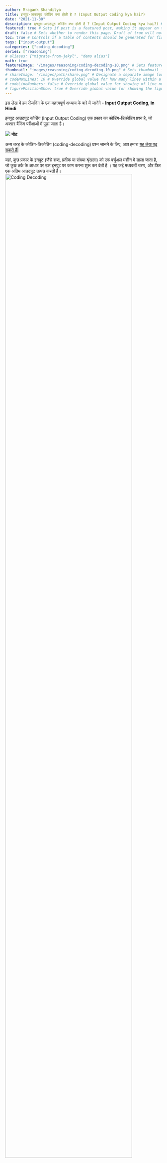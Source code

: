 ```yaml
---
author: Mragank Shandilya
title: इनपुट-आउटपुट कोडिंग क्या होती है ? (Input Output Coding kya hai?)
date: "2021-11-30"
description: इनपुट-आउटपुट कोडिंग क्या होती है ? (Input Output Coding kya hai?) # Description used for search engine.
featured: true # Sets if post is a featured post, making it appear on the sidebar. A featured post won't be listed on the sidebar if it's the current page
draft: false # Sets whether to render this page. Draft of true will not be rendered.
toc: true # Controls if a table of contents should be generated for first-level links automatically.
tags: ["input-output"]
categories: ["coding-decoding"]
series: ["reasoning"]
# aliases: ["migrate-from-jekyl", "demo alias"]
math: true
featureImage: "/images/reasoning/coding-decoding-10.png" # Sets featured image on blog post.
thumbnail: "images/reasoning/coding-decoding-10.png" # Sets thumbnail image appearing inside card on homepage. I will keep it the same as featureImage.
# shareImage: "/images/path/share.png" # Designate a separate image for social media sharing.
# codeMaxLines: 10 # Override global value for how many lines within a code block before auto-collapsing.
# codeLineNumbers: false # Override global value for showing of line numbers within code block.
# figurePositionShow: true # Override global value for showing the figure label.
---
```


इस लेख में हम रीजनिंग के एक महत्त्वपूर्ण अध्याय के बारे में जानेंगे - <strong>Input Output Coding, in Hindi</strong>

इनपुट आउटपुट कोडिंग (Input Output Coding) एक प्रकार का कोडिंग-डिकोडिंग प्रश्न है, जो अक्सर बैंकिंग परीक्षाओं में पूछा जाता है।

<div class="toc-mak">
  <img src="../../../images/pencil.png">
  <b>नोट</b><br>

अन्य तरह के कोडिंग-डिकोडिंग (coding-decoding) प्रश्न जानने के लिए, आप हमारा <a href="../types-of-coding-decoding-in-reasoning" title="Coding-Decoding" class="mak-link">यह लेख पढ़ सकते हैं|</a>
</div>

यहां, कुछ प्रकार के इनपुट (जैसे शब्द, प्रतीक या संख्या श्रृंखला) को एक वर्चुअल मशीन में डाला जाता है, जो कुछ तर्क के आधार पर उस इनपुट पर काम करना शुरू कर देती है । यह कई मध्यवर्ती चरण, और फिर एक अंतिम आउटपुट उत्पन्न करती है। <br>
<img src="../../../images/reasoning/coding-decoding-10.png" alt="Coding Decoding" style="width:90%;height:90%;">

कभी-कभी, कोई अंतिम आउटपुट नहीं होता है। बल्कि प्रोसेसिंग लूप में चलती रहती है।

हमें अंतर्निहित तर्क को समझना होगा और उसके आधार पर एक मध्यवर्ती चरण, या आउटपुट की भविष्यवाणी करनी होगी।

<div class="toc-mak">
  <img src="../../../images/pencil.png">
  <b>इनपुट-आउटपुट कोडिंग के चरणों के बारे में सुझाव और अवधारणाएं</b><br>

* यदि इनपुट में 'n' तत्व (शब्द, संख्या, आदि) हैं, तो हमें इसे पूरी तरह से पुनर्व्यवस्थित करने और आउटपुट प्राप्त करने के लिए अधिकतम 'n - 1' चरणों की आवश्यकता होती है।

* एक निश्चित चरण तक व्यवस्थित / परिवर्तित तत्वों की संख्या ≥ उस चरण की चरण संख्या। इसका मतलब है कि, प्रति चरण कम से कम एक तत्व को व्यवस्थित/बदला जाना चाहिए। किन्हीं दो चरणों में तत्वों के अनुक्रम बिल्कुल एक जैसे नहीं दिखेंगे।

* आम तौर पर, हम इनपुट-आउटपुट में पीछे की ओर नहीं जा सकते हैं। यानी हम अगले चरण से पिछले चरण का पता नहीं लगा सकते हैं। उदाहरण के लिए, हम पहले चरण के अनुक्रम से इनपुट निर्धारित नहीं कर सकते हैं, हम दूसरे चरण के अनुक्रम से पहला चरण निर्धारित नहीं कर सकते हैं, आदि।
</div>


## इनपुट-आउटपुट कोडिंग प्रश्नों को हल करने का तरीका (Approach to solve Input-Output Coding Questions)

आइए, इस तरह के प्रश्नों को हल करते समय अपनाए जाने वाले तरीके को जानें।

* **तर्क/पैटर्न की पहचान करें (Identify the Logic/Pattern)**: इनपुट-आउटपुट कोडिंग प्रश्नों में सबसे पहले हमें अंतर्निहित तर्क या पैटर्न की पहचान करनी चाहिए। ऐसा करने का सबसे अच्छा तरीका है कि अंतिम आउटपुट (यदि यह दिया गया है), या अंतिम दिए गए चरण पर एक नज़र डालें।

* **प्रति चरण परिवर्तनों का पता लगाएं (Find out the changes per step)**: प्रत्येक चरण में कितने परिवर्तन लाए जा रहे हैं, और कहां से, यह जानने के लिए आस-पास के चरणों की तुलना करें। क्या परिवर्तन एक-एक करके किये जा रहे हैं, या एक-साथ दो-दो करके, सबसे दाहिनी ओर से या सबसे बाईं ओर से, या अंदर से बाहर की तरफ किए जा रहे हैं।

* **सभी चरणों को लिखना शुरू करें (Start writing all the steps)**: एक बार जब आप उपयोग किए जा रहे तर्क/पैटर्न को जान लें, तो इनपुट से शुरू करते हुए सभी चरणों को लिखना शुरू करें। आउटपुट हासिल होने पर ही रुकें।

<div class="toc-mak">
  <img src="../../../images/pencil.png">
  <b>प्रक्रिया तेज करने के लिए कुछ सुझाव</b><br>

परीक्षा में अपना कुछ कीमती समय बचाने के लिए, हम कुछ शॉर्टकट तरीके अपना सकते हैं।

* पूरे शब्द को बार-बार लिखने के बजाय, शब्द के कुछ आद्याक्षर (initials) ही लिखें। लेकिन सुनिश्चित करें कि आप इसे स्पष्ट रूप से पहचानने में सक्षम हों।

* प्रत्येक चरण में, केवल उन तत्वों को लिखें जिन्हें बदला या पुनर्व्यवस्थित किया जा रहा है। हालाँकि, यदि अनुक्रम के सभी तत्वों को पुनर्व्यवस्था के कारण स्थानांतरित किया जा रहा है, तो बेहतर होगा कि प्रत्येक चरण में पूर्ण अनुक्रम लिखें।
</div>


## इनपुट-आउटपुट प्रश्नों के प्रकार (Types of Input-Output Questions)

जिस तरह से पुनर्व्यवस्था की जाती है, उसके आधार पर विभिन्न संभावित मामले बनते हैं।

आइए देखते हैं…

### प्रकार I: सरकाने की प्रक्रिया के आधार पर पुनर्व्यवस्था (Rearrangement based on Sliding Process)

* शब्दों को वर्णानुक्रम में (अग्रणी या उलटे क्रम में) व्यवस्थित किया जाता है, जबकि संख्याओं को आरोही/अवरोही क्रम में व्यवस्थित किया जाता है, शेष शब्दों/संख्याओं के क्रम को बदले बिना। शेष तत्व दाएं या बाएं ***सरकाये (slided)*** जाते हैं।

* प्रत्येक चरण में शब्दों और संख्याओं दोनों को अलग-अलग या एक साथ व्यवस्थित किया जा सकता है।

* पुनर्व्यवस्था वाक्य के सबसे बाईं ओर या सबसे दाईं ओर से शुरू हो सकती है, और कभी-कभी दोनों छोर से एक साथ भी शुरू हो सकती है। कुछ दुर्लभ मामलों में, पुनर्व्यवस्था प्रक्रिया बीच से शुरू हो सकती है, यानी अंदर से बाहर की तरफ।

आइए एक उदाहरण पर विचार करें: <br>
<img src="../../../images/reasoning/coding-decoding-11.png" alt="Coding Decoding" style="width:99%;height:99%;">

यहां, आगे और पीछे दोनों सिरों से एक साथ पुनर्व्यवस्था की जा रही है।

चरण 2 तक सभी संख्याएँ पहले से ही आरोही क्रम में हैं। इसलिए, चरण 3 में हमने केवल शब्दों को पुनर्व्यवस्थित किया है।

चरण 3 इस प्रक्रिया का अंतिम चरण है, अर्थात आउटपुट।

**संख्याओं की पुनर्व्यवस्था के पीछे का तर्क**: संख्याओं को आरोही क्रम में एक-एक करके बाएं छोर की ओर व्यवस्थित किया जाता है, यानी अगली बड़ी संख्या पिछली संख्या के दाईं ओर रख दी जाती है (अर्थात संख्याएं एक दूसरे के सापेक्ष व्यवस्थित होती हैं)।

**शब्दों की पुनर्व्यवस्था के पीछे का तर्क**: शब्दों को एक-एक करके आगे के क्रम में व्यवस्थित किया जाता है। शब्दकोश में अंतिम शब्द सबसे दाहिने छोर पर रखा गया है, और शब्दकोश में पहले की प्रविष्टियाँ प्रत्येक बाद के चरण में उस शब्द के बाईं ओर रखी जाती हैं (अर्थात शब्द एक दूसरे के सापेक्ष व्यवस्थित होते हैं)।


### प्रकार II: विनिमय प्रक्रिया के आधार पर पुनर्व्यवस्था (Rearrangement based on Interchange Process)

* प्रत्येक चरण में केवल दो तत्वों (शब्दों/संख्याओं) की स्थिति ***आपस में बदली*** जाती है। अन्य सभी तत्वों की स्थिति अपरिवर्तित रहती है।

* हम या तो सबसे बाईं या सबसे दाईं ओर से शुरू कर सकते हैं। कुछ दुर्लभ मामलों में, पुनर्व्यवस्था प्रक्रिया बीच से शुरू हो सकती है, यानी अंदर-से-बाहर।

स्लाइडिंग आधारित क्रम (यानी केस I) में, एक बार उपयुक्त तत्व (ओं) को उनकी सही स्थिति (ओं) पर रख दिए जाने पर, बाकी तत्वों को बाईं या दाईं ओर ***सरका*** दिया जाता है।

परन्तु, विनिमय प्रक्रिया आधारित पुनर्व्यवस्था (यानी केस II) में, केवल दो तत्वों की स्थिति ***आपस में बदली*** जाती है। शेष सभी तत्वों की स्थिति समान रहती है।

आइए एक उदाहरण पर विचार करें: <br>
<img src="../../../images/reasoning/coding-decoding-12.png" alt="Coding Decoding" style="width:99%;height:99%;">

यहां, हमने तत्वों को सबसे बाईं ओर से व्यवस्थित करना शुरू किया। चरण 1 में हमने उपयुक्त तत्व को पहले स्थान पर रखा, चरण 2 में हमने उपयुक्त तत्व को दूसरे स्थान पर रखा, और इसी तरह आगे भी।

संख्याओं को विषम स्थितियों (आरोही क्रम में), और शब्दों को सम स्थिति (आगे के क्रम में) पर रखा गया है।

यदि किसी स्थिति में पहले से ही उपयुक्त तत्व है, तो हम इसे छोड़ देते हैं और अगली स्थिति में चले जाते हैं। उदाहरण के लिए, चरण 3 में '81' और 'gold' दोनों को उनके उपयुक्त स्थान (स्थिति 3 और 4) पर रखा गया है। तो, चरण 4 में हम स्थिति 5 पर काम करते हैं।

चरण 4 प्रक्रिया का अंतिम चरण है, अर्थात यह आउटपुट है।


### प्रकार III: गणितीय संक्रियाओं के आधार पर पुनर्व्यवस्था (Rearrangement based on Mathematical operations)

कभी-कभी तत्वों (आमतौर पर संख्या) को न केवल पुनर्व्यवस्थित किया जाता है, बल्कि कुछ तर्कों (यानी कुछ गणितीय संक्रियाओं के आधार पर) के आधार पर बदल भी दिया जाता है।

गणितीय संक्रियाएँ जिनका उपयोग किया जा सकता है वे हैं: प्रत्येक संख्या में कोई समान संख्या जोड़ना/घटाना, या किसी संख्या से गुणा/विभाजित करना, किसी संख्या का वर्ग करना, किसी संख्या के अंकों को जोड़ना, आदि।

<div class="toc-mak">
  <img src="../../../images/pencil.png">
  <b>नोट</b><br>

ऐसे इनपुट-आउटपुट तर्क को पहचानना आसान है। इनपुट में जो तत्व होंगे, वो आउटपुट और मध्यवर्ती चरणों के तत्वों से भिन्न होंगे।
</div>

आइए, एक उदाहरण देखें। <br>
<img src="../../../images/reasoning/coding-decoding-13.png" alt="Coding Decoding" style="width:99%;height:99%;">

यहां, हम दी गई संख्या से इकाई अंक (unit digit) घटा रहे हैं। हम सबसे बाईं और सबसे दाईं ओर से एक साथ शुरू करते हैं, और फिर अंदर की ओर बढ़ते हैं। चरण 3 अंतिम चरण है, और इसलिए यह आउटपुट है।

जैसा कि आपने देखा होगा, यहां किसी भी तत्व को पुनर्व्यवस्थित नहीं किया जा रहा है। उन्हें केवल ऊपर वर्णित गणितीय संक्रिया के आधार पर बदला जा रहा है। लेकिन कुछ मामलों में, तत्वों को न केवल बदला जा सकता है, बल्कि पुनर्व्यवस्थित भी किया जा सकता है।

